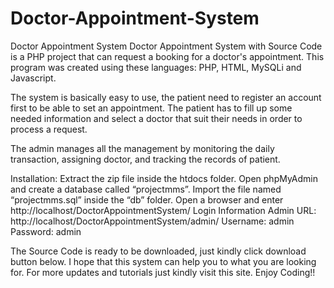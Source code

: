 # Doctor-Appointment-System
Doctor Appointment System
Doctor Appointment System with Source Code is a PHP project that can request a booking for a doctor's appointment. This program was created using these languages: PHP, HTML, MySQLi and Javascript.

The system is basically easy to use, the patient need to register an account first to be able to set an appointment. The patient has to fill up some needed information and select a doctor that suit their needs in order to process a request.

The admin manages all the management by monitoring the daily transaction, assigning doctor, and tracking the records of patient.

Installation:
Extract the zip file inside the htdocs folder.
Open phpMyAdmin and create a database called “projectmms”.
Import the file named “projectmms.sql” inside the “db” folder.
Open a browser and enter http://localhost/DoctorAppointmentSystem/
Login Information
Admin
URL: http://localhost/DoctorAppointmentSystem/admin/
Username: admin
Password: admin

The Source Code is ready to be downloaded, just kindly click download button below. I hope that this system can help you to what you are looking for. For more updates and tutorials just kindly visit this site. Enjoy Coding!!
